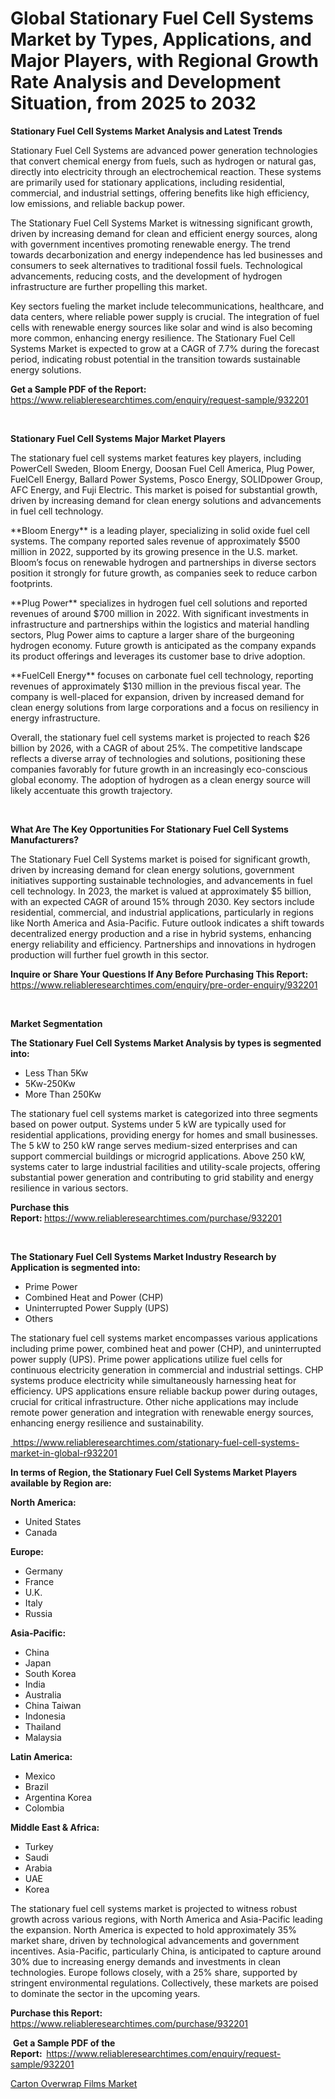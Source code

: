 <p><h1>Global Stationary Fuel Cell Systems Market by Types, Applications, and Major Players, with Regional Growth Rate Analysis and Development Situation, from 2025 to 2032</h1></p><p><strong>Stationary Fuel Cell Systems Market Analysis and Latest Trends</strong></p>
<p><p>Stationary Fuel Cell Systems are advanced power generation technologies that convert chemical energy from fuels, such as hydrogen or natural gas, directly into electricity through an electrochemical reaction. These systems are primarily used for stationary applications, including residential, commercial, and industrial settings, offering benefits like high efficiency, low emissions, and reliable backup power.</p><p>The Stationary Fuel Cell Systems Market is witnessing significant growth, driven by increasing demand for clean and efficient energy sources, along with government incentives promoting renewable energy. The trend towards decarbonization and energy independence has led businesses and consumers to seek alternatives to traditional fossil fuels. Technological advancements, reducing costs, and the development of hydrogen infrastructure are further propelling this market.</p><p>Key sectors fueling the market include telecommunications, healthcare, and data centers, where reliable power supply is crucial. The integration of fuel cells with renewable energy sources like solar and wind is also becoming more common, enhancing energy resilience. The Stationary Fuel Cell Systems Market is expected to grow at a CAGR of 7.7% during the forecast period, indicating robust potential in the transition towards sustainable energy solutions.</p></p>
<p><strong>Get a Sample PDF of the Report:&nbsp;</strong> <a href="https://www.reliableresearchtimes.com/enquiry/request-sample/932201?utm_campaign=2642&utm_medium=2&utm_source=Github&utm_content=ia&utm_term=21032025&utm_id=stationary-fuel-cell-systems">https://www.reliableresearchtimes.com/enquiry/request-sample/932201</a></p>
<p>&nbsp;</p>
<p><strong>Stationary Fuel Cell Systems Major Market Players</strong></p>
<p><p>The stationary fuel cell systems market features key players, including PowerCell Sweden, Bloom Energy, Doosan Fuel Cell America, Plug Power, FuelCell Energy, Ballard Power Systems, Posco Energy, SOLIDpower Group, AFC Energy, and Fuji Electric. This market is poised for substantial growth, driven by increasing demand for clean energy solutions and advancements in fuel cell technology.</p><p>**Bloom Energy** is a leading player, specializing in solid oxide fuel cell systems. The company reported sales revenue of approximately $500 million in 2022, supported by its growing presence in the U.S. market. Bloom’s focus on renewable hydrogen and partnerships in diverse sectors position it strongly for future growth, as companies seek to reduce carbon footprints.</p><p>**Plug Power** specializes in hydrogen fuel cell solutions and reported revenues of around $700 million in 2022. With significant investments in infrastructure and partnerships within the logistics and material handling sectors, Plug Power aims to capture a larger share of the burgeoning hydrogen economy. Future growth is anticipated as the company expands its product offerings and leverages its customer base to drive adoption.</p><p>**FuelCell Energy** focuses on carbonate fuel cell technology, reporting revenues of approximately $130 million in the previous fiscal year. The company is well-placed for expansion, driven by increased demand for clean energy solutions from large corporations and a focus on resiliency in energy infrastructure.</p><p>Overall, the stationary fuel cell systems market is projected to reach $26 billion by 2026, with a CAGR of about 25%. The competitive landscape reflects a diverse array of technologies and solutions, positioning these companies favorably for future growth in an increasingly eco-conscious global economy. The adoption of hydrogen as a clean energy source will likely accentuate this growth trajectory.</p></p>
<p>&nbsp;</p>
<p><strong>What Are The Key Opportunities For Stationary Fuel Cell Systems Manufacturers?</strong></p>
<p><p>The Stationary Fuel Cell Systems market is poised for significant growth, driven by increasing demand for clean energy solutions, government initiatives supporting sustainable technologies, and advancements in fuel cell technology. In 2023, the market is valued at approximately $5 billion, with an expected CAGR of around 15% through 2030. Key sectors include residential, commercial, and industrial applications, particularly in regions like North America and Asia-Pacific. Future outlook indicates a shift towards decentralized energy production and a rise in hybrid systems, enhancing energy reliability and efficiency. Partnerships and innovations in hydrogen production will further fuel growth in this sector.</p></p>
<p><strong>Inquire or Share Your Questions If Any Before Purchasing This Report:</strong> <a href="https://www.reliableresearchtimes.com/enquiry/pre-order-enquiry/932201?utm_campaign=2642&utm_medium=2&utm_source=Github&utm_content=ia&utm_term=21032025&utm_id=stationary-fuel-cell-systems">https://www.reliableresearchtimes.com/enquiry/pre-order-enquiry/932201</a></p>
<p>&nbsp;</p>
<p><strong>Market Segmentation</strong></p>
<p><strong>The Stationary Fuel Cell Systems Market Analysis by types is segmented into:</strong></p>
<p><ul><li>Less Than 5Kw</li><li>5Kw-250Kw</li><li>More Than 250Kw</li></ul></p>
<p><p>The stationary fuel cell systems market is categorized into three segments based on power output. Systems under 5 kW are typically used for residential applications, providing energy for homes and small businesses. The 5 kW to 250 kW range serves medium-sized enterprises and can support commercial buildings or microgrid applications. Above 250 kW, systems cater to large industrial facilities and utility-scale projects, offering substantial power generation and contributing to grid stability and energy resilience in various sectors.</p></p>
<p><strong>Purchase this Report:&nbsp;</strong><a href="https://www.reliableresearchtimes.com/purchase/932201?utm_campaign=2642&utm_medium=2&utm_source=Github&utm_content=ia&utm_term=21032025&utm_id=stationary-fuel-cell-systems">https://www.reliableresearchtimes.com/purchase/932201</a></p>
<p>&nbsp;</p>
<p><strong>The Stationary Fuel Cell Systems Market Industry Research by Application is segmented into:</strong></p>
<p><ul><li>Prime Power</li><li>Combined Heat and Power (CHP)</li><li>Uninterrupted Power Supply (UPS)</li><li>Others</li></ul></p>
<p><p>The stationary fuel cell systems market encompasses various applications including prime power, combined heat and power (CHP), and uninterrupted power supply (UPS). Prime power applications utilize fuel cells for continuous electricity generation in commercial and industrial settings. CHP systems produce electricity while simultaneously harnessing heat for efficiency. UPS applications ensure reliable backup power during outages, crucial for critical infrastructure. Other niche applications may include remote power generation and integration with renewable energy sources, enhancing energy resilience and sustainability.</p></p>
<p><a href="https://www.reliableresearchtimes.com/stationary-fuel-cell-systems-market-in-global-r932201?utm_campaign=2642&utm_medium=2&utm_source=Github&utm_content=ia&utm_term=21032025&utm_id=stationary-fuel-cell-systems">&nbsp;https://www.reliableresearchtimes.com/stationary-fuel-cell-systems-market-in-global-r932201</a></p>
<p><strong>In terms of Region, the Stationary Fuel Cell Systems Market Players available by Region are:</strong></p>
<p>
    <p> <strong> North America: </strong>
        <ul>
            <li>United States</li>
            <li>Canada</li>
        </ul>
        </p> 
    <p> <strong> Europe: </strong>
        <ul>
            <li>Germany</li>
            <li>France</li>
            <li>U.K.</li>
            <li>Italy</li>
            <li>Russia</li>
        </ul>
        </p> 
    <p> <strong> Asia-Pacific: </strong>
        <ul>
            <li>China</li>
            <li>Japan</li>
            <li>South Korea</li>
            <li>India</li>
            <li>Australia</li>
            <li>China Taiwan</li>
            <li>Indonesia</li>
            <li>Thailand</li>
            <li>Malaysia</li>
        </ul>
        </p> 
    <p> <strong> Latin America: </strong>
        <ul>
            <li>Mexico</li>
            <li>Brazil</li>
            <li>Argentina Korea</li>
            <li>Colombia</li>
        </ul>
        </p> 
    <p> <strong> Middle East & Africa: </strong>
        <ul>
            <li>Turkey</li>
            <li>Saudi</li>
            <li>Arabia</li>
            <li>UAE</li>
            <li>Korea</li>
        </ul>
    </p>
    </p>
<p><p>The stationary fuel cell systems market is projected to witness robust growth across various regions, with North America and Asia-Pacific leading the expansion. North America is expected to hold approximately 35% market share, driven by technological advancements and government incentives. Asia-Pacific, particularly China, is anticipated to capture around 30% due to increasing energy demands and investments in clean technologies. Europe follows closely, with a 25% share, supported by stringent environmental regulations. Collectively, these markets are poised to dominate the sector in the upcoming years.</p></p>
<p><strong>Purchase this Report: </strong><a href="https://www.reliableresearchtimes.com/purchase/932201?utm_campaign=2642&utm_medium=2&utm_source=Github&utm_content=ia&utm_term=21032025&utm_id=stationary-fuel-cell-systems">https://www.reliableresearchtimes.com/purchase/932201</a></p>
<p>&nbsp;<strong>Get a Sample PDF of the Report:&nbsp;&nbsp;</strong><a href="https://www.reliableresearchtimes.com/enquiry/request-sample/932201?utm_campaign=2642&utm_medium=2&utm_source=Github&utm_content=ia&utm_term=21032025&utm_id=stationary-fuel-cell-systems">https://www.reliableresearchtimes.com/enquiry/request-sample/932201</a></p>
<p><strong></strong></p>
<p><p><a href="https://github.com/stephaniwo144/Market-Research-Report-List-1/blob/main/carton-overwrap-films-market.md?utm_campaign=2642&utm_medium=2&utm_source=Github&utm_content=ia&utm_term=21032025&utm_id=stationary-fuel-cell-systems">Carton Overwrap Films Market</a></p></p>
